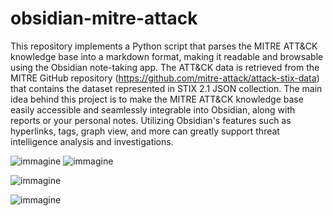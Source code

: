 # obsidian-mitre-attack

This repository implements a Python script that parses the MITRE ATT&CK knowledge base into a markdown format, making it readable and browsable using the Obsidian note-taking app. 
The ATT&CK data is retrieved from the MITRE GitHub repository (https://github.com/mitre-attack/attack-stix-data) that contains the dataset represented in STIX 2.1 JSON collection. The main idea behind this project is to make the MITRE ATT&CK knowledge base easily accessible and seamlessly integrable into Obsidian, along with reports or your personal notes. Utilizing Obsidian's features such as hyperlinks, tags, graph view, and more can greatly support threat intelligence analysis and investigations.

![immagine](https://github.com/vincenzocaputo/obsidian-mitre-attack/assets/32276363/4612103a-2f25-4f6a-9a86-cf6bf9714334)
![immagine](https://github.com/vincenzocaputo/obsidian-mitre-attack/assets/32276363/edb1d85c-fa06-4ee1-9fe1-75d2a339fe9b)

![immagine](https://github.com/vincenzocaputo/obsidian-mitre-attack/assets/32276363/f667e05d-3939-4684-8731-8207c364b038)

![immagine](https://github.com/vincenzocaputo/obsidian-mitre-attack/assets/32276363/5311606f-7608-4e41-b9fb-fc9978d9b806)
